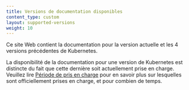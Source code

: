 ```yaml
---
title: Versions de documentation disponibles
content_type: custom
layout: supported-versions
weight: 10
---
```


Ce site Web contient la documentation pour la version actuelle et 
les 4 versions précédentes de Kubernetes.

La disponibilité de la documentation pour une version de Kubernetes est distincte du fait que
cette dernière soit actuellement prise en charge.
Veuillez lire [Période de pris en charge](/releases/patch-releases/#support-period) pour en savoir plus sur
lesquelles sont officiellement prises en charge, et pour combien de temps.
